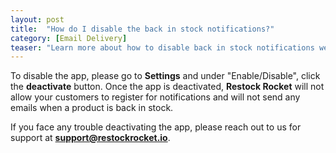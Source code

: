 ```yaml
---
layout: post
title:  "How do I disable the back in stock notifications?"
category: [Email Delivery]
teaser: "Learn more about how to disable back in stock notifications we send automatically to your customers when products are restocked"
---
```

To disable the app, please go to **Settings** and under "Enable/Disable", click the **deactivate** button. Once the app is deactivated, **Restock Rocket** will not allow your customers to register for notifications and will not send any emails when a product is back in stock.

If you face any trouble deactivating the app, please reach out to us for support at **support@restockrocket.io**.
